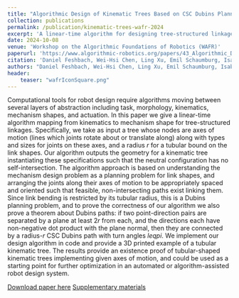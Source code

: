 ```yaml
---
title: "Algorithmic Design of Kinematic Trees Based on CSC Dubins Planning for Link Shapes"
collection: publications
permalink: /publication/kinematic-trees-wafr-2024
excerpt: 'A linear-time algorithm for designing tree-structured linkages with tubular links that avoid self-intersection in the neutral configuration.'
date: 2024-10-08
venue: 'Workshop on the Algorithmic Foundations of Robotics (WAFR)'
paperurl: 'https://www.algorithmic-robotics.org/papers/43_Algorithmic_Design_of_Kinem.pdf'
citation: 'Daniel Feshbach, Wei-Hsi Chen, Ling Xu, Emil Schaumburg, Isabella Huang, and Cynthia Sung. "Algorithmic Design of Kinematic Trees Based on CSC Dubins Planning for Link Shapes." <i>Workshop on the Algorithmic Foundations of Robotics (WAFR)</i>. 2024.'
authors: "Daniel Feshbach, Wei-Hsi Chen, Ling Xu, Emil Schaumburg, Isabella Huang, and Cynthia Sung"
header:
    teaser: "wafrIconSquare.png"
---
```

Computational tools for robot design require algorithms moving between several layers of abstraction including task, morphology, kinematics, mechanism shapes, and actuation. In this paper we give a linear-time algorithm mapping from kinematics to mechanism shape for tree-structured linkages. Specifically, we take as input a tree whose nodes are axes of motion (lines which joints rotate about or translate along) along with types and sizes for joints on these axes, and a radius $r$ for a tubular bound on the link shapes. Our algorithm outputs the geometry for a kinematic tree instantiating these specifications such that the neutral configuration has no self-intersection. The algorithm approach is based on understanding the mechanism design problem as a planning problem for link shapes, and arranging the joints along their axes of motion to be appropriately spaced and oriented such that feasible, non-intersecting paths exist linking them. Since link bending is restricted by its tubular radius, this is a Dubins planning problem, and to prove the correctness of our algorithm we also prove a theorem about Dubins paths: if two point-direction pairs are separated by a plane at least $2r$ from each, and the directions each have non-negative dot product with the plane normal, then they are connected by a radius-$r$ CSC Dubins path with turn angles $leq pi$. We implement our design algorithm in code and provide a 3D printed example of a tubular kinematic tree. The results provide an existence proof of tubular-shaped kinematic trees implementing given axes of motion, and could be used as a starting point for further optimization in an automated or algorithm-assisted robot design system.

[Download paper here](https://www.algorithmic-robotics.org/papers/43_Algorithmic_Design_of_Kinem.pdf)
[Supplementary materials](https://repository.upenn.edu/handle/20.500.14332/60660)